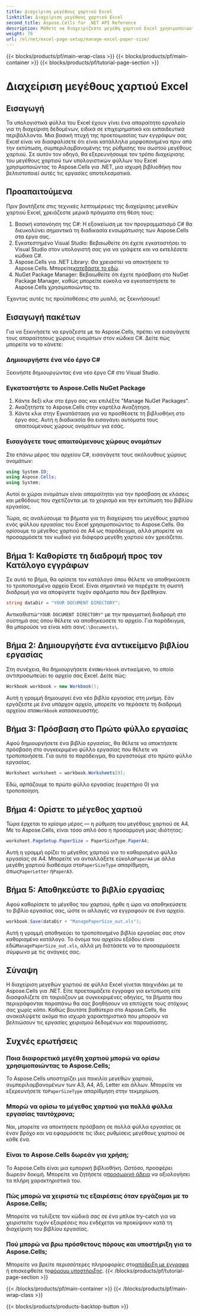 ```yaml
---
title: Διαχείριση μεγέθους χαρτιού Excel
linktitle: Διαχείριση μεγέθους χαρτιού Excel
second_title: Aspose.Cells for .NET API Reference
description: Μάθετε να διαχειρίζεστε μεγέθη χαρτιού Excel χρησιμοποιώντας το Aspose.Cells για .NET. Αυτός ο οδηγός προσφέρει οδηγίες βήμα προς βήμα και παραδείγματα για απρόσκοπτη ενσωμάτωση.
weight: 70
url: /el/net/excel-page-setup/manage-excel-paper-size/
---
```


{{< blocks/products/pf/main-wrap-class >}}
{{< blocks/products/pf/main-container >}}
{{< blocks/products/pf/tutorial-page-section >}}

# Διαχείριση μεγέθους χαρτιού Excel

## Εισαγωγή

Τα υπολογιστικά φύλλα του Excel έχουν γίνει ένα απαραίτητο εργαλείο για τη διαχείριση δεδομένων, ειδικά σε επιχειρηματικά και εκπαιδευτικά περιβάλλοντα. Μια βασική πτυχή της προετοιμασίας των εγγράφων σας Excel είναι να διασφαλίσετε ότι είναι κατάλληλα μορφοποιημένα πριν από την εκτύπωση, συμπεριλαμβανομένης της ρύθμισης του σωστού μεγέθους χαρτιού. Σε αυτόν τον οδηγό, θα εξερευνήσουμε τον τρόπο διαχείρισης του μεγέθους χαρτιού των υπολογιστικών φύλλων του Excel χρησιμοποιώντας το Aspose.Cells για .NET, μια ισχυρή βιβλιοθήκη που βελτιστοποιεί αυτές τις εργασίες αποτελεσματικά.

## Προαπαιτούμενα

Πριν βουτήξετε στις τεχνικές λεπτομέρειες της διαχείρισης μεγεθών χαρτιού Excel, χρειάζεστε μερικά πράγματα στη θέση τους:

1. Βασική κατανόηση της C#: Η εξοικείωση με τον προγραμματισμό C# θα διευκολύνει σημαντικά τη διαδικασία ενσωμάτωσης των Aspose.Cells στα έργα σας.
2. Εγκατεστημένο Visual Studio: Βεβαιωθείτε ότι έχετε εγκαταστήσει το Visual Studio στον υπολογιστή σας για να γράψετε και να εκτελέσετε κώδικα C#.
3. Aspose.Cells για .NET Library: Θα χρειαστεί να αποκτήσετε το Aspose.Cells. Μπορείτε[κατεβάστε το εδώ](https://releases.aspose.com/cells/net/).
4. NuGet Package Manager: Βεβαιωθείτε ότι έχετε πρόσβαση στο NuGet Package Manager, καθώς μπορείτε εύκολα να εγκαταστήσετε το Aspose.Cells χρησιμοποιώντας το.

Έχοντας αυτές τις προϋποθέσεις στο μυαλό, ας ξεκινήσουμε!

## Εισαγωγή πακέτων

Για να ξεκινήσετε να εργάζεστε με το Aspose.Cells, πρέπει να εισαγάγετε τους απαραίτητους χώρους ονομάτων στον κώδικα C#. Δείτε πώς μπορείτε να το κάνετε:

### Δημιουργήστε ένα νέο έργο C#

Ξεκινήστε δημιουργώντας ένα νέο έργο C# στο Visual Studio.

### Εγκαταστήστε το Aspose.Cells NuGet Package

1. Κάντε δεξί κλικ στο έργο σας και επιλέξτε "Manage NuGet Packages".
2. Αναζητήστε το Aspose.Cells στην καρτέλα Αναζήτηση.
3. Κάντε κλικ στην Εγκατάσταση για να προσθέσετε τη βιβλιοθήκη στο έργο σας. Αυτή η διαδικασία θα εισαγάγει αυτόματα τους απαιτούμενους χώρους ονομάτων για εσάς.

### Εισαγάγετε τους απαιτούμενους χώρους ονομάτων

Στο επάνω μέρος του αρχείου C#, εισαγάγετε τους ακόλουθους χώρους ονομάτων:

```csharp
using System.IO;
using Aspose.Cells;
using System;
```

Αυτοί οι χώροι ονομάτων είναι απαραίτητοι για την πρόσβαση σε κλάσεις και μεθόδους που σχετίζονται με το χειρισμό και την εκτύπωση του βιβλίου εργασίας.

Τώρα, ας αναλύσουμε τα βήματα για τη διαχείριση του μεγέθους χαρτιού ενός φύλλου εργασίας του Excel χρησιμοποιώντας το Aspose.Cells. Θα ορίσουμε το μέγεθος χαρτιού σε Α4 ως παράδειγμα, αλλά μπορείτε να προσαρμόσετε τον κωδικό για διάφορα μεγέθη χαρτιού εάν χρειάζεται.

## Βήμα 1: Καθορίστε τη διαδρομή προς τον Κατάλογο εγγράφων

Σε αυτό το βήμα, θα ορίσετε τον κατάλογο όπου θέλετε να αποθηκεύσετε το τροποποιημένο αρχείο Excel. Είναι σημαντικό να παρέχετε τη σωστή διαδρομή για να αποφύγετε τυχόν σφάλματα που δεν βρέθηκαν.

```csharp
string dataDir = "YOUR DOCUMENT DIRECTORY";
```

 Αντικαθιστώ`"YOUR DOCUMENT DIRECTORY"` με την πραγματική διαδρομή στο σύστημά σας όπου θέλετε να αποθηκεύσετε το αρχείο. Για παράδειγμα, θα μπορούσε να είναι κάτι σαν`C:\Documents\`.

## Βήμα 2: Δημιουργήστε ένα αντικείμενο βιβλίου εργασίας

 Στη συνέχεια, θα δημιουργήσετε ένα`Workbook` αντικείμενο, το οποίο αντιπροσωπεύει το αρχείο σας Excel. Δείτε πώς:

```csharp
Workbook workbook = new Workbook();
```

 Αυτή η γραμμή δημιουργεί ένα νέο βιβλίο εργασίας στη μνήμη. Εάν εργάζεστε με ένα υπάρχον αρχείο, μπορείτε να περάσετε τη διαδρομή αρχείου στο`Workbook` κατασκευαστής.

## Βήμα 3: Πρόσβαση στο Πρώτο φύλλο εργασίας

Αφού δημιουργήσετε ένα βιβλίο εργασίας, θα θέλετε να αποκτήσετε πρόσβαση στο συγκεκριμένο φύλλο εργασίας που θέλετε να τροποποιήσετε. Για αυτό το παράδειγμα, θα εργαστούμε στο πρώτο φύλλο εργασίας.

```csharp
Worksheet worksheet = workbook.Worksheets[0];
```

Εδώ, αρπάζουμε το πρώτο φύλλο εργασίας (ευρετήριο 0) για τροποποίηση.

## Βήμα 4: Ορίστε το μέγεθος χαρτιού

Τώρα έρχεται το κρίσιμο μέρος — η ρύθμιση του μεγέθους χαρτιού σε A4. Με το Aspose.Cells, είναι τόσο απλό όσο η προσαρμογή μιας ιδιότητας:

```csharp
worksheet.PageSetup.PaperSize = PaperSizeType.PaperA4;
```

 Αυτή η γραμμή ορίζει το μέγεθος χαρτιού για το καθορισμένο φύλλο εργασίας σε A4. Μπορείτε να ανταλλάξετε εύκολα`PaperA4` με άλλα μεγέθη χαρτιού διαθέσιμα στο`PaperSizeType` απαρίθμηση, όπως`PaperLetter` ή`PaperA3`.

## Βήμα 5: Αποθηκεύστε το βιβλίο εργασίας

Αφού καθορίσετε το μέγεθος του χαρτιού, ήρθε η ώρα να αποθηκεύσετε το βιβλίο εργασίας σας, ώστε οι αλλαγές να εγγραφούν σε ένα αρχείο.

```csharp
workbook.Save(dataDir + "ManagePaperSize_out.xls");
```

 Αυτή η γραμμή αποθηκεύει το τροποποιημένο βιβλίο εργασίας σας στον καθορισμένο κατάλογο. Το όνομα του αρχείου εξόδου είναι εδώ`ManagePaperSize_out.xls`, αλλά μη διστάσετε να το προσαρμόσετε σύμφωνα με τις ανάγκες σας.

## Σύναψη

Η διαχείριση μεγεθών χαρτιού σε φύλλα Excel γίνεται παιχνιδάκι με το Aspose.Cells για .NET. Είτε προετοιμάζετε έγγραφα για εκτύπωση είτε διασφαλίζετε ότι ταιριάζουν με συγκεκριμένες οδηγίες, τα βήματα που περιγράφονται παραπάνω θα σας βοηθήσουν να επιτύχετε τους στόχους σας χωρίς κόπο. Καθώς βουτάτε βαθύτερα στο Aspose.Cells, θα ανακαλύψετε ακόμα πιο ισχυρά χαρακτηριστικά που μπορούν να βελτιώσουν τις εργασίες χειρισμού δεδομένων και παρουσίασης.

## Συχνές ερωτήσεις

### Ποια διαφορετικά μεγέθη χαρτιού μπορώ να ορίσω χρησιμοποιώντας το Aspose.Cells;
 Το Aspose.Cells υποστηρίζει μια ποικιλία μεγεθών χαρτιού, συμπεριλαμβανομένων των A3, A4, A5, Letter και άλλων. Μπορείτε να εξερευνήσετε το`PaperSizeType` απαρίθμηση στην τεκμηρίωση.

### Μπορώ να ορίσω το μέγεθος χαρτιού για πολλά φύλλα εργασίας ταυτόχρονα;
Ναι, μπορείτε να αποκτήσετε πρόσβαση σε πολλά φύλλα εργασίας σε έναν βρόχο και να εφαρμόσετε τις ίδιες ρυθμίσεις μεγέθους χαρτιού σε κάθε ένα.

### Είναι το Aspose.Cells δωρεάν για χρήση;
 Το Aspose.Cells είναι μια εμπορική βιβλιοθήκη. Ωστόσο, προσφέρει δωρεάν δοκιμή. Μπορείτε να ζητήσετε α[προσωρινή άδεια](https://purchase.aspose.com/temporary-license/) να αξιολογήσει τα πλήρη χαρακτηριστικά του.

### Πώς μπορώ να χειριστώ τις εξαιρέσεις όταν εργάζομαι με το Aspose.Cells;
Μπορείτε να τυλίξετε τον κώδικά σας σε ένα μπλοκ try-catch για να χειριστείτε τυχόν εξαιρέσεις που ενδέχεται να προκύψουν κατά τη διαχείριση του βιβλίου εργασίας.

### Πού μπορώ να βρω πρόσθετους πόρους και υποστήριξη για το Aspose.Cells;
 Μπορείτε να βρείτε περισσότερες πληροφορίες στο[απόδειξη με έγγραφα](https://reference.aspose.com/cells/net/) ή επισκεφθείτε το[φόρουμ υποστήριξης](https://forum.aspose.com/c/cells/9).
{{< /blocks/products/pf/tutorial-page-section >}}

{{< /blocks/products/pf/main-container >}}
{{< /blocks/products/pf/main-wrap-class >}}

{{< blocks/products/products-backtop-button >}}
